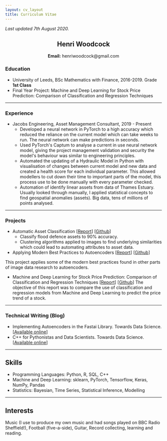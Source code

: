 ```yaml
---
layout: cv_layout
title: Curriculum Vitae
---
```

_Last updated 7th August 2020._

<h2 style="text-align:center">Henri Woodcock</h2>
<p style="text-align: center;"> <b>Email:</b> henriwoodcock@gmail.com </p>

### Education
- University of Leeds, BSc Mathematics with Finance, 2016-2019. Grade __1st Class__
- Final Year Project: Machine and Deep Learning for Stock Price Prediction: Comparison of Classification and Regression Techniques
------------
### Experience
 - Jacobs Engineering, Asset Management Consultant, 2019 - Present
     - Developed a neural network in PyTorch to a high accuracy which reduced the reliance on the current model which can take weeks to run. The neural network can make predictions in seconds.
     - Used PyTorch's Captum to analyse a current in use neural network model, giving the project management validation and security the model's behaviour was similar to engineering principles.
    - Automated the updating of a Hydraulic Model in Python with visualisation of changes between current model and new data and created a health score for each individual parameter. This allowed modellers to cut down their time to important parts of the model, this process use to be done manually with every parameter checked.
    - Automation of identify linear assets from data of Thames Estuary. Usually looked through manually, I applied statistical concepts to find geospatial anomalies (assets). Big data, tens of millions of points analysed.
-------------
### Projects
- Automatic Asset Classification \[[Report](https://henriwoodcock.github.io/2020/06/07/Automatic-Asset-Classification/)\] \[[Github](https://github.com/henriwoodcock/automatic-asset-classification)\]
    - Classify flood defence assets to 90% accuracy.
    - Clustering algorithms applied to images to find underlying similarities which could lead to automating attributes to asset data.
- Applying Modern Best Practices to Autoencoders \[[Report](https://henriwoodcock.github.io/2020/04/05/Autoencoders-best-practices/)\] \[[Github](https://github.com/henriwoodcock/Applying-Modern-Best-Practices-to-Autoencoders)\]

This project applies some of the modern best practices found in other parts of image data research to autoencoders.

- Machine and Deep Learning for Stock Price Prediction: Comparison of Classification and Regression Techniques \[[Report](https://henriwoodcock.github.io/2020/03/21/stock-price-prediction-project/)\] \[[Github](https://github.com/henriwoodcock/Stock-Price-Prediction)\]
The objective of this report was to compare the use of classification and regression models from Machine and Deep Learning to predict the price trend of a stock.
-------------
### Technical Writing (Blog)
- Implementing Autoencoders in the Fastai Library. Towards Data Science. \[[Available online](https://towardsdatascience.com/autoencoders-in-the-fastai-library-fa288e1f899a)\]
- C++ for Pythonistas and Data Scientists. Towards Data Science. \[[Available online](https://towardsdatascience.com/c-for-pythonistas-and-data-scientists-2e1a74a7b8be)\]
----------------
## Skills
- Programming Languages: Python, R, SQL, C++
- Machine and Deep Learning: sklearn, PyTorch, Tensorflow, Keras, NumPy, Pandas
- Statistics: Bayesian, Time Series, Statistical Inference, Modelling
-----------------
## Interests
Music (I use to produce my own music and had songs played on BBC Radio Sheffield!), Football (five-a-side), Guitar, Record collecting, learning and reading.
